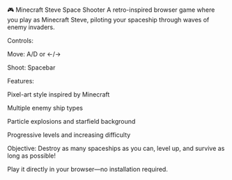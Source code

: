 🎮 Minecraft Steve Space Shooter
A retro-inspired browser game where you play as Minecraft Steve, piloting your spaceship through waves of enemy invaders.

Controls:

Move: A/D or ←/→

Shoot: Spacebar

Features:

Pixel-art style inspired by Minecraft

Multiple enemy ship types

Particle explosions and starfield background

Progressive levels and increasing difficulty

Objective:
Destroy as many spaceships as you can, level up, and survive as long as possible!

Play it directly in your browser—no installation required.
